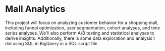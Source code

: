 # Mall Analytics
This project will focus on analyzing customer behavior for a shopping mall, including funnel optimization, user segmentation, cohort analyses, and time series analyses. We'll also perform A/B testing and statistical analyses to derive insights.
Additionally, there is some data exploration and analysis I did using SQL in BigQuery in a SQL script file.
